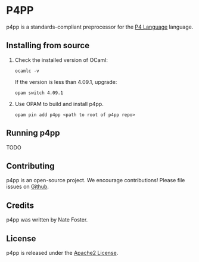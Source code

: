 # P4PP

p4pp is a standards-compliant preprocessor for the [P4 Language](https://p4.org)
language.

## Installing from source
1. Check the installed version of OCaml:
    ```
    ocamlc -v
    ```
    If the version is less than 4.09.1, upgrade:
    ```
    opam switch 4.09.1
    ```

1. Use OPAM to build and install p4pp. 
   ```
   opam pin add p4pp <path to root of p4pp repo>
   ```

## Running p4pp

TODO

## Contributing

p4pp is an open-source project. We encourage contributions!
Please file issues on
[Github](https://github.com/cornell-netlab/p4pp/issues).

## Credits

p4pp was written by Nate Foster.

## License

p4pp is released under the [Apache2 License](LICENSE).
